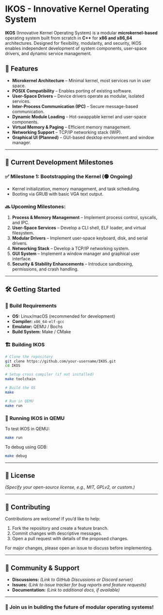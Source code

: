 # IKOS - Innovative Kernel Operating System

**IKOS** (Innovative Kernel Operating System) is a modular **microkernel-based** operating system built from scratch in **C++** for **x86 and x86_64** architectures. Designed for flexibility, modularity, and security, IKOS enables independent development of system components, user-space drivers, and dynamic service management.

## 🚀 Features

- **Microkernel Architecture** – Minimal kernel, most services run in user space.
- **POSIX Compatibility** – Enables porting of existing software.
- **User-Space Drivers** – Device drivers operate as modular, isolated services.
- **Inter-Process Communication (IPC)** – Secure message-based communication.
- **Dynamic Module Loading** – Hot-swappable kernel and user-space components.
- **Virtual Memory & Paging** – Efficient memory management.
- **Networking Support** – TCP/IP networking stack (WIP).
- **Graphical UI (Planned)** – GUI-based desktop environment and window manager.

---

## 📌 Current Development Milestones

### ✅ **Milestone 1: Bootstrapping the Kernel** (🟢 Ongoing)
- Kernel initialization, memory management, and task scheduling.
- Booting via GRUB with basic VGA text output.

### 🔜 **Upcoming Milestones:**
1. **Process & Memory Management** – Implement process control, syscalls, and IPC.
2. **User-Space Services** – Develop a CLI shell, ELF loader, and virtual filesystem.
3. **Modular Drivers** – Implement user-space keyboard, disk, and serial drivers.
4. **Networking Stack** – Develop a TCP/IP networking system.
5. **GUI System** – Implement a window manager and graphical user interface.
6. **Security & Stability Enhancements** – Introduce sandboxing, permissions, and crash handling.

---

## 🛠️ Getting Started

### 🔧 **Build Requirements**
- **OS:** Linux/macOS (recommended for development)
- **Compiler:** `x86_64-elf-gcc`
- **Emulator:** QEMU / Bochs
- **Build System:** Make / CMake

### 🏗 **Building IKOS**

```sh
# Clone the repository
git clone https://github.com/your-username/IKOS.git
cd IKOS

# Setup cross compiler (if not installed)
make toolchain

# Build the OS
make

# Run in QEMU
make run
```

### 🏁 **Running IKOS in QEMU**

To test IKOS in QEMU:
```sh
make run
```

To debug using GDB:
```sh
make debug
```

---

## 📜 License
*(Specify your open-source license, e.g., MIT, GPLv2, or custom.)*

---

## 🤝 Contributing
Contributions are welcome! If you’d like to help:

1. Fork the repository and create a feature branch.
2. Commit changes with descriptive messages.
3. Open a pull request with details of the proposed changes.

For major changes, please open an issue to discuss before implementing.

---

## 📢 Community & Support
- **Discussions:** *(Link to GitHub Discussions or Discord server)*
- **Issues:** *(Link to issue tracker for bug reports and feature requests)*
- **Documentation:** *(Link to additional docs, if available)*

---

### 🚀 Join us in building the future of modular operating systems!


